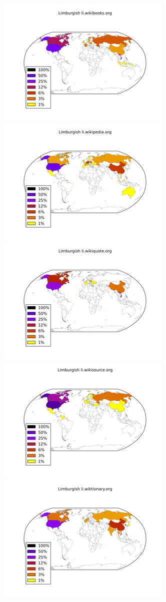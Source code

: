 ![](/images/Limburgish-li.wikibooks.org.png)
![](/images/Limburgish-li.wikipedia.org.png)
![](/images/Limburgish-li.wikiquote.org.png)
![](/images/Limburgish-li.wikisource.org.png)
![](/images/Limburgish-li.wiktionary.org.png)
